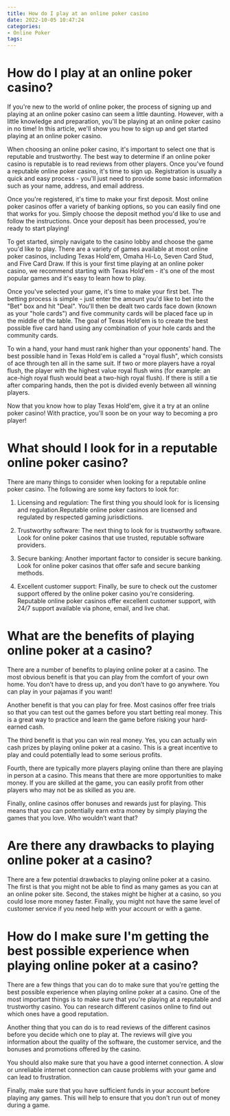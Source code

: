 ```yaml
---
title: How do I play at an online poker casino
date: 2022-10-05 10:47:24
categories:
- Online Poker
tags:
---
```



#  How do I play at an online poker casino?

If you're new to the world of online poker, the process of signing up and playing at an online poker casino can seem a little daunting. However, with a little knowledge and preparation, you'll be playing at an online poker casino in no time! In this article, we'll show you how to sign up and get started playing at an online poker casino.

When choosing an online poker casino, it's important to select one that is reputable and trustworthy. The best way to determine if an online poker casino is reputable is to read reviews from other players. Once you've found a reputable online poker casino, it's time to sign up. Registration is usually a quick and easy process - you'll just need to provide some basic information such as your name, address, and email address.

Once you're registered, it's time to make your first deposit. Most online poker casinos offer a variety of banking options, so you can easily find one that works for you. Simply choose the deposit method you'd like to use and follow the instructions. Once your deposit has been processed, you're ready to start playing!

To get started, simply navigate to the casino lobby and choose the game you'd like to play. There are a variety of games available at most online poker casinos, including Texas Hold'em, Omaha Hi-Lo, Seven Card Stud, and Five Card Draw. If this is your first time playing at an online poker casino, we recommend starting with Texas Hold'em - it's one of the most popular games and it's easy to learn how to play.

Once you've selected your game, it's time to make your first bet. The betting process is simple - just enter the amount you'd like to bet into the "Bet" box and hit "Deal". You'll then be dealt two cards face down (known as your "hole cards") and five community cards will be placed face up in the middle of the table. The goal of Texas Hold'em is to create the best possible five card hand using any combination of your hole cards and the community cards.

To win a hand, your hand must rank higher than your opponents' hand. The best possible hand in Texas Hold'em is called a "royal flush", which consists of ace through ten all in the same suit. If two or more players have a royal flush, the player with the highest value royal flush wins (for example: an ace-high royal flush would beat a two-high royal flush). If there is still a tie after comparing hands, then the pot is divided evenly between all winning players.

Now that you know how to play Texas Hold'em, give it a try at an online poker casino! With practice, you'll soon be on your way to becoming a pro player!

#  What should I look for in a reputable online poker casino?

There are many things to consider when looking for a reputable online poker casino. The following are some key factors to look for:

1. Licensing and regulation: The first thing you should look for is licensing and regulation.Reputable online poker casinos are licensed and regulated by respected gaming jurisdictions.

2. Trustworthy software: The next thing to look for is trustworthy software. Look for online poker casinos that use trusted, reputable software providers.

3. Secure banking: Another important factor to consider is secure banking. Look for online poker casinos that offer safe and secure banking methods.

4. Excellent customer support: Finally, be sure to check out the customer support offered by the online poker casino you're considering. Reputable online poker casinos offer excellent customer support, with 24/7 support available via phone, email, and live chat.

#  What are the benefits of playing online poker at a casino?

There are a number of benefits to playing online poker at a casino. The most obvious benefit is that you can play from the comfort of your own home. You don’t have to dress up, and you don’t have to go anywhere. You can play in your pajamas if you want!

Another benefit is that you can play for free. Most casinos offer free trials so that you can test out the games before you start betting real money. This is a great way to practice and learn the game before risking your hard-earned cash.

The third benefit is that you can win real money. Yes, you can actually win cash prizes by playing online poker at a casino. This is a great incentive to play and could potentially lead to some serious profits.

Fourth, there are typically more players playing online than there are playing in person at a casino. This means that there are more opportunities to make money. If you are skilled at the game, you can easily profit from other players who may not be as skilled as you are.

Finally, online casinos offer bonuses and rewards just for playing. This means that you can potentially earn extra money by simply playing the games that you love. Who wouldn’t want that?

#  Are there any drawbacks to playing online poker at a casino?

There are a few potential drawbacks to playing online poker at a casino. The first is that you might not be able to find as many games as you can at an online poker site. Second, the stakes might be higher at a casino, so you could lose more money faster. Finally, you might not have the same level of customer service if you need help with your account or with a game.

#  How do I make sure I'm getting the best possible experience when playing online poker at a casino?

There are a few things that you can do to make sure that you're getting the best possible experience when playing online poker at a casino. One of the most important things is to make sure that you're playing at a reputable and trustworthy casino. You can research different casinos online to find out which ones have a good reputation.

Another thing that you can do is to read reviews of the different casinos before you decide which one to play at. The reviews will give you information about the quality of the software, the customer service, and the bonuses and promotions offered by the casino.

You should also make sure that you have a good internet connection. A slow or unreliable internet connection can cause problems with your game and can lead to frustration.

Finally, make sure that you have sufficient funds in your account before playing any games. This will help to ensure that you don't run out of money during a game.